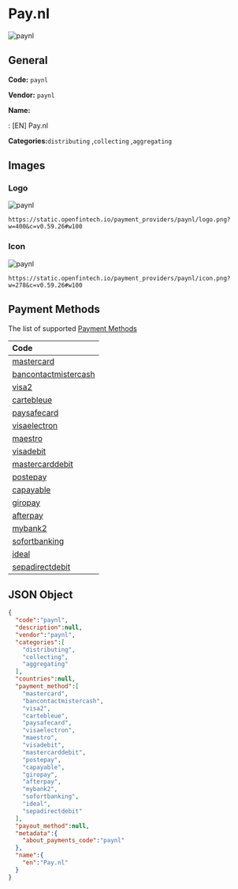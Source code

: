 
# Pay.nl 
![paynl](https://static.openfintech.io/payment_providers/paynl/logo.png?w=400&c=v0.59.26#w100)  

## General 
 
**Code:** `paynl` 
 
**Vendor:** `paynl` 
 
**Name:** 
 
:	[EN] Pay.nl 
 
**Categories:**`distributing` ,`collecting` ,`aggregating` 
 

## Images 

### Logo 
 
![paynl](https://static.openfintech.io/payment_providers/paynl/logo.png?w=400&c=v0.59.26#w100)  

```
https://static.openfintech.io/payment_providers/paynl/logo.png?w=400&c=v0.59.26#w100
```  

### Icon 
 
![paynl](https://static.openfintech.io/payment_providers/paynl/icon.png?w=278&c=v0.59.26#w100)  

```
https://static.openfintech.io/payment_providers/paynl/icon.png?w=278&c=v0.59.26#w100
```  

## Payment Methods 
 
The list of supported [Payment Methods](#) 

|Code| 
|:---| 
|[mastercard](/payment-methods/mastercard)| 
|[bancontactmistercash](/payment-methods/bancontactmistercash)| 
|[visa2](/payment-methods/visa2)| 
|[cartebleue](/payment-methods/cartebleue)| 
|[paysafecard](/payment-methods/paysafecard)| 
|[visaelectron](/payment-methods/visaelectron)| 
|[maestro](/payment-methods/maestro)| 
|[visadebit](/payment-methods/visadebit)| 
|[mastercarddebit](/payment-methods/mastercarddebit)| 
|[postepay](/payment-methods/postepay)| 
|[capayable](/payment-methods/capayable)| 
|[giropay](/payment-methods/giropay)| 
|[afterpay](/payment-methods/afterpay)| 
|[mybank2](/payment-methods/mybank2)| 
|[sofortbanking](/payment-methods/sofortbanking)| 
|[ideal](/payment-methods/ideal)| 
|[sepadirectdebit](/payment-methods/sepadirectdebit)| 
 

## JSON Object 

```json
{
  "code":"paynl",
  "description":null,
  "vendor":"paynl",
  "categories":[
    "distributing",
    "collecting",
    "aggregating"
  ],
  "countries":null,
  "payment_method":[
    "mastercard",
    "bancontactmistercash",
    "visa2",
    "cartebleue",
    "paysafecard",
    "visaelectron",
    "maestro",
    "visadebit",
    "mastercarddebit",
    "postepay",
    "capayable",
    "giropay",
    "afterpay",
    "mybank2",
    "sofortbanking",
    "ideal",
    "sepadirectdebit"
  ],
  "payout_method":null,
  "metadata":{
    "about_payments_code":"paynl"
  },
  "name":{
    "en":"Pay.nl"
  }
}
```  
